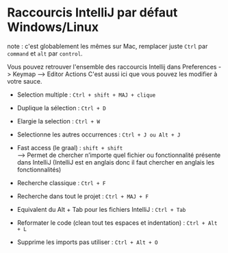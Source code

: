 Raccourcis IntelliJ par défaut Windows/Linux
====


note : c'est globablement les mêmes sur Mac, remplacer juste `Ctrl` par `command` et `alt` par `control`.


Vous pouvez retrouver l'ensemble des raccourcis Intellij dans Preferences -> Keymap --> Editor Actions
C'est aussi ici que vous pouvez les modifier à votre sauce. 


+ Selection multiple : `Ctrl + shift + MAJ + clique`

+ Duplique la sélection : `Ctrl + D`

+ Elargie la selection : `Ctrl + W`

+ Selectionne les autres occurrences : `Ctrl + J ou Alt + J`

+ Fast access (le graal) : `shift + shift`  
—> Permet de chercher n’importe quel fichier ou fonctionnalité présente dans IntelliJ
(IntelliJ est en anglais donc il faut chercher en anglais les fonctionnalités)

+ Recherche classique : `Ctrl + F`

+ Recherche dans tout le projet :  `Ctrl + MAJ + F`

+ Equivalent du Alt + Tab pour les fichiers IntelliJ : `Ctrl + Tab`

+ Reformater le code (clean tout tes espaces et indentation) : `Ctrl + Alt + L`

+ Supprime les imports pas utiliser : `Ctrl + Alt + O`
